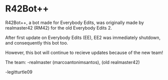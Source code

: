 # R42Bot++

R42Bot++, a bot made for Everybody Edits, was originally made by realmaster42 (RM42) for the old Everybody Edits 2.

After first update on Everybody Edits (EE), EE2 was immediately shutdown, and consequently this bot too.

However, this bot will continue to recieve updates because of the new team!

The team:
-realmaster (marcoantonimsantos), (old realmaster42)

-legitturtle09

